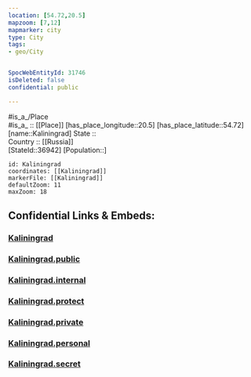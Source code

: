 ```yaml
---
location: [54.72,20.5] 
mapzoom: [7,12] 
mapmarker: city 
type: City
tags:
- geo/City


SpocWebEntityId: 31746
isDeleted: false
confidential: public

---
```

#is_a_/Place  
#is_a_ :: [[Place]] 
[has_place_longitude::20.5] 
[has_place_latitude::54.72] 
[name::Kaliningrad] 
State ::  
Country :: [[Russia]]  
[StateId::36942] 
[Population::] 



```leaflet
id: Kaliningrad
coordinates: [[Kaliningrad]] 
markerFile: [[Kaliningrad]] 
defaultZoom: 11 
maxZoom: 18
```


## Confidential Links & Embeds: 

### [Kaliningrad](/_Standards/Earth/Continent/Europe/Europe~East/Russia/Russia~NorthWest/Kaliningrad~Oblast/City/Kaliningrad.md) 

### [Kaliningrad.public](/_public/Earth/Continent/Europe/Europe~East/Russia/Russia~NorthWest/Kaliningrad~Oblast/City/Kaliningrad.public.md) 

### [Kaliningrad.internal](/_internal/Earth/Continent/Europe/Europe~East/Russia/Russia~NorthWest/Kaliningrad~Oblast/City/Kaliningrad.internal.md) 

### [Kaliningrad.protect](/_protect/Earth/Continent/Europe/Europe~East/Russia/Russia~NorthWest/Kaliningrad~Oblast/City/Kaliningrad.protect.md) 

### [Kaliningrad.private](/_private/Earth/Continent/Europe/Europe~East/Russia/Russia~NorthWest/Kaliningrad~Oblast/City/Kaliningrad.private.md) 

### [Kaliningrad.personal](/_personal/Earth/Continent/Europe/Europe~East/Russia/Russia~NorthWest/Kaliningrad~Oblast/City/Kaliningrad.personal.md) 

### [Kaliningrad.secret](/_secret/Earth/Continent/Europe/Europe~East/Russia/Russia~NorthWest/Kaliningrad~Oblast/City/Kaliningrad.secret.md)

